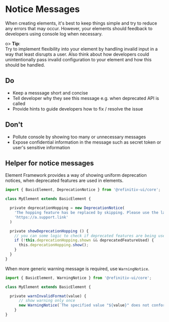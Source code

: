 <!--
title: Reporting errors and warnings
location: ./custom-components/notice-messages
type: page
layout: default
-->

# Notice Messages

When creating elements, it's best to keep things simple and try to reduce any errors that may occur. However, your elements should feedback to developers using console log when necessary.

o> **Tip**:\
Try to implement flexibility into your element by handling invalid input in a way that least disrupts a user.
Also think about how developers could unintentionally pass invalid configuration to your element and how this should be handled.



## Do

- Keep a messsage short and concise
- Tell developer why they see this message e.g. when deprecated API is called
- Provide hints to guide developers how to fix / resolve the issue

## Don't

- Pollute console by showing too many or unnecessary messages
- Expose confidential information in the message such as secret token or user's sensitive information

## Helper for notice messages

Element Framework provides a way of showing uniform deprecation notices, when deprecated features are used in elements.

```typescript
import { BasicElement, DeprecationNotice } from '@refinitiv-ui/core';

class MyElement extends BasicElement {

  private deprecationHopping = new DeprecationNotice(
    'The hopping feature has be replaced by skipping. Please use the latest API.',
    'https://a.support.link'
  )

  private showDeprecationHopping () {
    // you can some logic to check if deprecated features are being used
    if (!this.deprecationHopping.shown && deprecatedFeatureUsed) {
      this.deprecationHopping.show();
    }
  }
}
```

When more generic warning message is required, use `WarningNotice`.

```typescript
import { BasicElement, WarningNotice } from '@refinitiv-ui/core';

class MyElement extends BasicElement {

  private warnInvalidFormat(value) {
      // show warning only once
      new WarningNotice(`The specified value "${value}" does not conform to the required format. The format is "yyyy-MM".`).once();
    }
}
```

